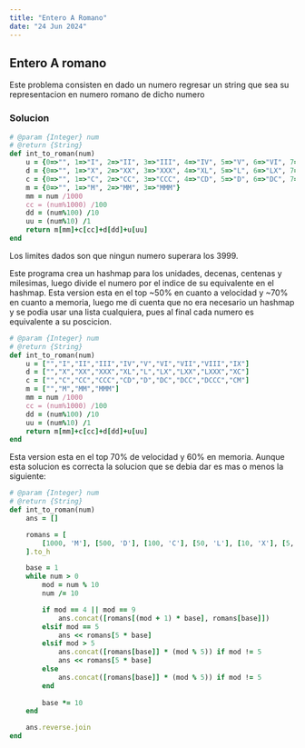 ```yaml
---
title: "Entero A Romano"
date: "24 Jun 2024"
---
```


## Entero A romano

Este problema consisten en dado un numero regresar un string que sea su representacion en numero romano de dicho numero

### Solucion

```rb
# @param {Integer} num
# @return {String}
def int_to_roman(num)
    u = {0=>"", 1=>"I", 2=>"II", 3=>"III", 4=>"IV", 5=>"V", 6=>"VI", 7=>"VII", 8=>"VIII", 9=>"IX"}
    d = {0=>"", 1=>"X", 2=>"XX", 3=>"XXX", 4=>"XL", 5=>"L", 6=>"LX", 7=>"LXX", 8=>"LXXX", 9=>"XC"}
    c = {0=>"", 1=>"C", 2=>"CC", 3=>"CCC", 4=>"CD", 5=>"D", 6=>"DC", 7=>"DCC", 8=>"DCCC", 9=>"CM"}
    m = {0=>"", 1=>"M", 2=>"MM", 3=>"MMM"}
    mm = num /1000
    cc = (num%1000) /100
    dd = (num%100) /10
    uu = (num%10) /1
    return m[mm]+c[cc]+d[dd]+u[uu]
end
```
Los limites dados son que ningun numero superara los 3999.

Este programa crea un hashmap para los unidades, decenas, centenas y milesimas, luego divide el numero por el indice de su equivalente en el hashmap.
Esta version esta en el top ~50% en cuanto a velocidad y ~70% en cuanto a memoria, luego me di cuenta que no era necesario un hashmap y se podia usar
una lista cualquiera, pues al final cada numero es equivalente a su poscicion.

```rb
# @param {Integer} num
# @return {String}
def int_to_roman(num)
    u = ["","I","II","III","IV","V","VI","VII","VIII","IX"]
    d = ["","X","XX","XXX","XL","L","LX","LXX","LXXX","XC"]
    c = ["","C","CC","CCC","CD","D","DC","DCC","DCCC","CM"]
    m = ["","M","MM","MMM"]
    mm = num /1000
    cc = (num%1000) /100
    dd = (num%100) /10
    uu = (num%10) /1
    return m[mm]+c[cc]+d[dd]+u[uu]
end
```
Esta version esta en el top 70% de velocidad y 60% en memoria. Aunque esta solucion es correcta la solucion que se debia dar es mas o menos la siguiente:


```rb
# @param {Integer} num
# @return {String}
def int_to_roman(num)
    ans = []

    romans = [
        [1000, 'M'], [500, 'D'], [100, 'C'], [50, 'L'], [10, 'X'], [5, 'V'], [1, 'I']
    ].to_h

    base = 1
    while num > 0
        mod = num % 10
        num /= 10

        if mod == 4 || mod == 9
            ans.concat([romans[(mod + 1) * base], romans[base]])
        elsif mod == 5
            ans << romans[5 * base]
        elsif mod > 5
            ans.concat([romans[base]] * (mod % 5)) if mod != 5
            ans << romans[5 * base]
        else
            ans.concat([romans[base]] * (mod % 5)) if mod != 5
        end
        
        base *= 10
    end

    ans.reverse.join
end
```
